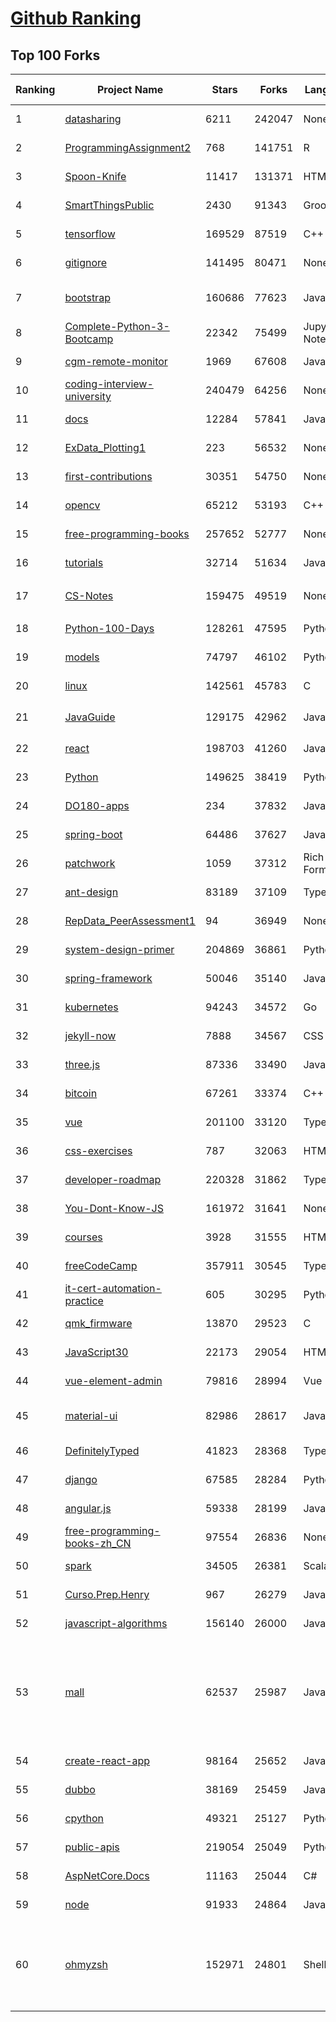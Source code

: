 [Github Ranking](../README.md)
==========

## Top 100 Forks

| Ranking | Project Name | Stars | Forks | Language | Open Issues | Description | Last Commit |
| ------- | ------------ | ----- | ----- | -------- | ----------- | ----------- | ----------- |
| 1 | [datasharing](https://github.com/jtleek/datasharing) | 6211 | 242047 | None | 296 | The Leek group guide to data sharing  | 2022-11-06T11:09:19Z |
| 2 | [ProgrammingAssignment2](https://github.com/rdpeng/ProgrammingAssignment2) | 768 | 141751 | R | 188 | Repository for Programming Assignment 2 for R Programming on Coursera | 2022-11-30T14:21:24Z |
| 3 | [Spoon-Knife](https://github.com/octocat/Spoon-Knife) | 11417 | 131371 | HTML | 1605 | This repo is for demonstration purposes only. | 2022-12-06T01:31:41Z |
| 4 | [SmartThingsPublic](https://github.com/SmartThingsCommunity/SmartThingsPublic) | 2430 | 91343 | Groovy | 59 | SmartThings open-source DeviceType Handlers and SmartApps code | 2022-12-01T07:35:47Z |
| 5 | [tensorflow](https://github.com/tensorflow/tensorflow) | 169529 | 87519 | C++ | 2093 | An Open Source Machine Learning Framework for Everyone | 2022-12-06T02:55:46Z |
| 6 | [gitignore](https://github.com/github/gitignore) | 141495 | 80471 | None | 0 | A collection of useful .gitignore templates | 2022-12-04T18:21:08Z |
| 7 | [bootstrap](https://github.com/twbs/bootstrap) | 160686 | 77623 | JavaScript | 252 | The most popular HTML, CSS, and JavaScript framework for developing responsive, mobile first projects on the web. | 2022-12-05T14:30:13Z |
| 8 | [Complete-Python-3-Bootcamp](https://github.com/Pierian-Data/Complete-Python-3-Bootcamp) | 22342 | 75499 | Jupyter Notebook | 92 | Course Files for Complete Python 3 Bootcamp Course on Udemy | 2022-11-23T12:11:04Z |
| 9 | [cgm-remote-monitor](https://github.com/nightscout/cgm-remote-monitor) | 1969 | 67608 | JavaScript | 137 | nightscout web monitor | 2022-12-05T17:54:06Z |
| 10 | [coding-interview-university](https://github.com/jwasham/coding-interview-university) | 240479 | 64256 | None | 39 | A complete computer science study plan to become a software engineer. | 2022-12-05T18:46:39Z |
| 11 | [docs](https://github.com/github/docs) | 12284 | 57841 | JavaScript | 82 | The open-source repo for docs.github.com | 2022-12-06T00:10:00Z |
| 12 | [ExData_Plotting1](https://github.com/rdpeng/ExData_Plotting1) | 223 | 56532 | None | 76 | Plotting Assignment 1 for Exploratory Data Analysis | 2022-11-02T16:40:14Z |
| 13 | [first-contributions](https://github.com/firstcontributions/first-contributions) | 30351 | 54750 | None | 11 | 🚀✨ Help beginners to contribute to open source projects | 2022-12-06T02:35:16Z |
| 14 | [opencv](https://github.com/opencv/opencv) | 65212 | 53193 | C++ | 2273 | Open Source Computer Vision Library | 2022-12-06T01:55:12Z |
| 15 | [free-programming-books](https://github.com/EbookFoundation/free-programming-books) | 257652 | 52777 | None | 36 | :books: Freely available programming books | 2022-12-05T16:50:56Z |
| 16 | [tutorials](https://github.com/eugenp/tutorials) | 32714 | 51634 | Java | 28 | Just Announced - "Learn Spring Security OAuth":  | 2022-12-06T00:08:02Z |
| 17 | [CS-Notes](https://github.com/CyC2018/CS-Notes) | 159475 | 49519 | None | 116 | :books: 技术面试必备基础知识、Leetcode、计算机操作系统、计算机网络、系统设计 | 2022-11-16T01:48:28Z |
| 18 | [Python-100-Days](https://github.com/jackfrued/Python-100-Days) | 128261 | 47595 | Python | 491 | Python - 100天从新手到大师 | 2022-11-20T06:22:52Z |
| 19 | [models](https://github.com/tensorflow/models) | 74797 | 46102 | Python | 1076 | Models and examples built with TensorFlow | 2022-12-05T20:52:01Z |
| 20 | [linux](https://github.com/torvalds/linux) | 142561 | 45783 | C | 0 | Linux kernel source tree | 2022-12-05T20:18:50Z |
| 21 | [JavaGuide](https://github.com/Snailclimb/JavaGuide) | 129175 | 42962 | Java | 64 | 「Java学习+面试指南」一份涵盖大部分 Java 程序员所需要掌握的核心知识。准备 Java 面试，首选 JavaGuide！ | 2022-12-05T04:45:37Z |
| 22 | [react](https://github.com/facebook/react) | 198703 | 41260 | JavaScript | 875 | A declarative, efficient, and flexible JavaScript library for building user interfaces. | 2022-12-06T01:29:50Z |
| 23 | [Python](https://github.com/TheAlgorithms/Python) | 149625 | 38419 | Python | 6 | All Algorithms implemented in Python | 2022-12-05T22:15:27Z |
| 24 | [DO180-apps](https://github.com/RedHatTraining/DO180-apps) | 234 | 37832 | JavaScript | 0 | DO180 Repository for Sample Applications | 2022-12-04T15:05:56Z |
| 25 | [spring-boot](https://github.com/spring-projects/spring-boot) | 64486 | 37627 | Java | 535 | Spring Boot | 2022-12-05T12:08:05Z |
| 26 | [patchwork](https://github.com/jlord/patchwork) | 1059 | 37312 | Rich Text Format | 22 | All the Git-it Workshop completers!  | 2022-12-05T23:50:25Z |
| 27 | [ant-design](https://github.com/ant-design/ant-design) | 83189 | 37109 | TypeScript | 880 | An enterprise-class UI design language and React UI library | 2022-12-06T02:59:24Z |
| 28 | [RepData_PeerAssessment1](https://github.com/rdpeng/RepData_PeerAssessment1) | 94 | 36949 | None | 6 | Peer Assessment 1 for Reproducible Research | 2022-08-25T17:01:55Z |
| 29 | [system-design-primer](https://github.com/donnemartin/system-design-primer) | 204869 | 36861 | Python | 166 | Learn how to design large-scale systems. Prep for the system design interview.  Includes Anki flashcards. | 2022-11-20T11:29:30Z |
| 30 | [spring-framework](https://github.com/spring-projects/spring-framework) | 50046 | 35140 | Java | 1266 | Spring Framework | 2022-12-05T20:24:07Z |
| 31 | [kubernetes](https://github.com/kubernetes/kubernetes) | 94243 | 34572 | Go | 1625 | Production-Grade Container Scheduling and Management | 2022-12-06T02:11:54Z |
| 32 | [jekyll-now](https://github.com/barryclark/jekyll-now) | 7888 | 34567 | CSS | 143 | Build a Jekyll blog in minutes, without touching the command line. | 2022-12-06T00:30:37Z |
| 33 | [three.js](https://github.com/mrdoob/three.js) | 87336 | 33490 | JavaScript | 359 | JavaScript 3D Library. | 2022-12-06T00:56:43Z |
| 34 | [bitcoin](https://github.com/bitcoin/bitcoin) | 67261 | 33374 | C++ | 429 | Bitcoin Core integration/staging tree | 2022-12-05T22:46:59Z |
| 35 | [vue](https://github.com/vuejs/vue) | 201100 | 33120 | TypeScript | 342 | 🖖 Vue.js is a progressive, incrementally-adoptable JavaScript framework for building UI on the web. | 2022-12-03T23:08:36Z |
| 36 | [css-exercises](https://github.com/TheOdinProject/css-exercises) | 787 | 32063 | HTML | 9 | None | 2022-12-05T07:11:45Z |
| 37 | [developer-roadmap](https://github.com/kamranahmedse/developer-roadmap) | 220328 | 31862 | TypeScript | 178 | Interactive roadmaps, guides and other educational content to help developers grow in their careers. | 2022-12-05T18:46:24Z |
| 38 | [You-Dont-Know-JS](https://github.com/getify/You-Dont-Know-JS) | 161972 | 31641 | None | 81 | A book series on JavaScript. @YDKJS on twitter. | 2022-10-25T19:54:03Z |
| 39 | [courses](https://github.com/DataScienceSpecialization/courses) | 3928 | 31555 | HTML | 26 | Course materials for the Data Science Specialization: https://www.coursera.org/specialization/jhudatascience/1 | 2021-03-30T06:51:57Z |
| 40 | [freeCodeCamp](https://github.com/freeCodeCamp/freeCodeCamp) | 357911 | 30545 | TypeScript | 139 | freeCodeCamp.org's open-source codebase and curriculum. Learn to code for free. | 2022-12-06T00:30:41Z |
| 41 | [it-cert-automation-practice](https://github.com/google/it-cert-automation-practice) | 605 | 30295 | Python | 56 | Google IT Automation with Python Professional Certificate - Practice files | 2022-12-06T00:29:10Z |
| 42 | [qmk_firmware](https://github.com/qmk/qmk_firmware) | 13870 | 29523 | C | 261 | Open-source keyboard firmware for Atmel AVR and Arm USB families | 2022-12-06T01:07:49Z |
| 43 | [JavaScript30](https://github.com/wesbos/JavaScript30) | 22173 | 29054 | HTML | 0 | 30 Day Vanilla JS Challenge | 2022-12-05T08:07:58Z |
| 44 | [vue-element-admin](https://github.com/PanJiaChen/vue-element-admin) | 79816 | 28994 | Vue | 1162 | :tada: A magical vue admin                                                                https://panjiachen.github.io/vue-element-admin | 2022-11-14T08:03:51Z |
| 45 | [material-ui](https://github.com/mui/material-ui) | 82986 | 28617 | JavaScript | 1112 | MUI Core: Ready-to-use foundational React components, free forever. It includes Material UI, which implements Google's Material Design. | 2022-12-06T02:54:54Z |
| 46 | [DefinitelyTyped](https://github.com/DefinitelyTyped/DefinitelyTyped) | 41823 | 28368 | TypeScript | 645 | The repository for high quality TypeScript type definitions. | 2022-12-06T02:53:14Z |
| 47 | [django](https://github.com/django/django) | 67585 | 28284 | Python | 0 | The Web framework for perfectionists with deadlines. | 2022-12-05T23:30:01Z |
| 48 | [angular.js](https://github.com/angular/angular.js) | 59338 | 28199 | JavaScript | 391 | AngularJS - HTML enhanced for web apps! | 2022-04-12T15:57:22Z |
| 49 | [free-programming-books-zh_CN](https://github.com/justjavac/free-programming-books-zh_CN) | 97554 | 26836 | None | 0 | :books: 免费的计算机编程类中文书籍，欢迎投稿 | 2022-12-05T08:12:22Z |
| 50 | [spark](https://github.com/apache/spark) | 34505 | 26381 | Scala | 0 | Apache Spark - A unified analytics engine for large-scale data processing | 2022-12-06T02:51:24Z |
| 51 | [Curso.Prep.Henry](https://github.com/atralice/Curso.Prep.Henry) | 967 | 26279 | JavaScript | 0 | Curso de Preparación para Ingresar a Henry. | 2022-12-03T01:03:19Z |
| 52 | [javascript-algorithms](https://github.com/trekhleb/javascript-algorithms) | 156140 | 26000 | JavaScript | 106 | 📝 Algorithms and data structures implemented in JavaScript with explanations and links to further readings | 2022-12-05T07:07:27Z |
| 53 | [mall](https://github.com/macrozheng/mall) | 62537 | 25987 | Java | 28 | mall项目是一套电商系统，包括前台商城系统及后台管理系统，基于SpringBoot+MyBatis实现，采用Docker容器化部署。 前台商城系统包含首页门户、商品推荐、商品搜索、商品展示、购物车、订单流程、会员中心、客户服务、帮助中心等模块。 后台管理系统包含商品管理、订单管理、会员管理、促销管理、运营管理、内容管理、统计报表、财务管理、权限管理、设置等模块。 | 2022-12-05T01:46:49Z |
| 54 | [create-react-app](https://github.com/facebook/create-react-app) | 98164 | 25652 | JavaScript | 1474 | Set up a modern web app by running one command. | 2022-11-30T10:40:14Z |
| 55 | [dubbo](https://github.com/apache/dubbo) | 38169 | 25459 | Java | 503 | Apache Dubbo is a high-performance, java based, open source RPC framework. | 2022-12-06T02:51:16Z |
| 56 | [cpython](https://github.com/python/cpython) | 49321 | 25127 | Python | 6652 | The Python programming language | 2022-12-06T00:57:12Z |
| 57 | [public-apis](https://github.com/public-apis/public-apis) | 219054 | 25049 | Python | 10 | A collective list of free APIs | 2022-12-04T13:28:55Z |
| 58 | [AspNetCore.Docs](https://github.com/dotnet/AspNetCore.Docs) | 11163 | 25044 | C# | 481 | Documentation for ASP.NET Core | 2022-12-06T01:49:53Z |
| 59 | [node](https://github.com/nodejs/node) | 91933 | 24864 | JavaScript | 1303 | Node.js JavaScript runtime :sparkles::turtle::rocket::sparkles: | 2022-12-05T22:19:15Z |
| 60 | [ohmyzsh](https://github.com/ohmyzsh/ohmyzsh) | 152971 | 24801 | Shell | 241 | 🙃   A delightful community-driven (with 2,000+ contributors) framework for managing your zsh configuration. Includes 300+ optional plugins (rails, git, macOS, hub, docker, homebrew, node, php, python, etc), 140+ themes to spice up your morning, and an auto-update tool so that makes it easy to keep up with the latest updates from the community. | 2022-12-05T16:07:23Z |

